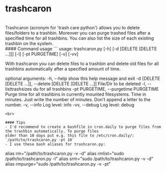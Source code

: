 trashcaron
==========
<br>
Trashcaron (acronym for 'trash care python') allows you to delete files/folders to a trashbin. Moreover you can
purge trashed files after a specified time for all trashbins. You can also list the size of each existing trashbin
on the system.

<br>
#### Command usage
```
usage: trashcaron.py [-h] [-d [DELETE [DELETE ...]]] [-l] [-pt PURGETIME] [-v]
                     [-vv]

With trashcaron you can delete files to a trashbin and delete old files for
all trashbins automatically after a specified amount of time.

optional arguments:
  -h, --help            show this help message and exit
  -d [DELETE [DELETE ...]], --delete [DELETE [DELETE ...]]
                        File/Dir to be deleted
  -l, --listtrashsizes  du for all trashbins
  -pt PURGETIME, --purgetime PURGETIME
                        Purge time for all trashbins in currently mounted
                        filesystems. Time in minutes. Just write the number of
                        minutes. Don't append a letter to the number.
  -v, --info            Log level: info
  -vv, --debug          Log level: debug
```
<br>

#### Tips
- I'd recommend to create a bashfile in cron.daily to purge files from the trashbin automatically. To purge files
older than 10 days put e.g. this file to /etc/cron.daily/:
`/path/to/trashcaron.py -pt 10`
- I use these bash aliases for trashcaron.py: 
```
alias rm="/path/to/trashcaron.py -v -d"
alias rmlist="sudo /path/to/trashcaron.py -l"
alias srm="sudo /path/to/trashcaron.py -v -d"
alias rmpurge="sudo /path/to/trashcaron.py -v -pt"
```

